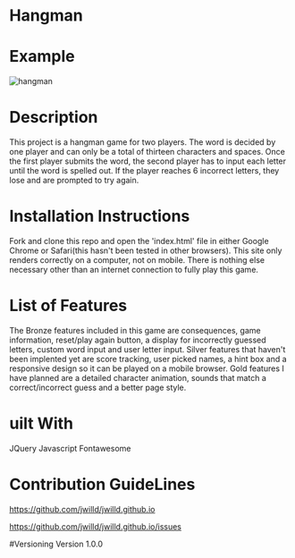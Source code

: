 # Hangman


# Example 
![hangman](https://i.imgur.com/6zoGv3O.png)

# Description
This project is a hangman game for two players. The word is decided by one player and can only be a total of thirteen characters and spaces. Once the first player submits the word, the second player has to input each letter until the word is spelled out. If the player reaches 6 incorrect letters, they lose and are prompted to try again. 

# Installation Instructions
Fork and clone this repo and open the 'index.html' file in either Google Chrome or Safari(this hasn't been tested in other browsers). This site only renders correctly on a computer, not on mobile. There is nothing else necessary other than an internet connection to fully play this game. 


# List of Features
The Bronze features included in this game are consequences, game information, reset/play again button, a display for incorrectly guessed letters, custom word input and user letter input. Silver features that haven't been implented yet are score tracking, user picked names, a hint box and a responsive design so it can be played on a mobile browser. Gold features I have planned are a detailed character animation, sounds that match a correct/incorrect guess and a better page style.

# uilt With
JQuery
Javascript
Fontawesome



# Contribution GuideLines
https://github.com/jwilld/jwilld.github.io

https://github.com/jwilld/jwilld.github.io/issues

#Versioning 
Version 1.0.0







 


